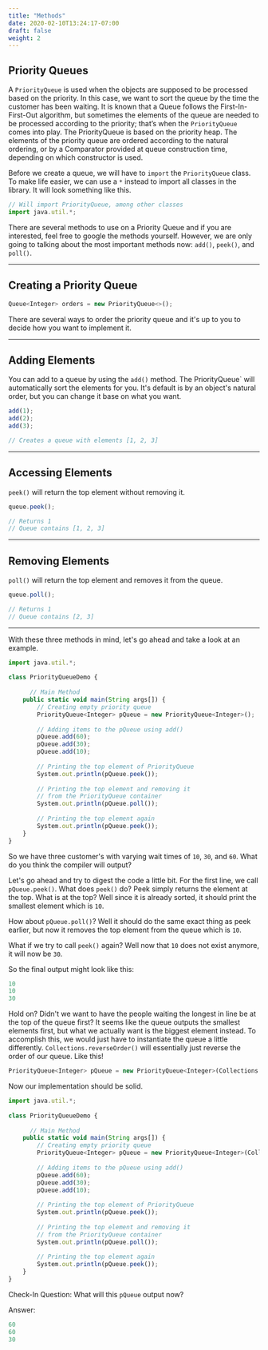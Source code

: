 ```yaml
---
title: "Methods"
date: 2020-02-10T13:24:17-07:00
draft: false
weight: 2
--- 
```

## Priority Queues

A `PriorityQueue` is used when the objects are supposed to be processed based on the priority. In this case, we want to sort the queue by the time the customer has been waiting. It is known that a Queue follows the First-In-First-Out algorithm, but sometimes the elements of the queue are needed to be processed according to the priority; that’s when the `PriorityQueue` comes into play. The PriorityQueue is based on the priority heap. The elements of the priority queue are ordered according to the natural ordering, or by a Comparator provided at queue construction time, depending on which constructor is used.  

Before we create a queue, we will have to `import` the `PriorityQueue` class. To make life easier, we can use a `*` instead to import all classes in the library. It will look something like this.

```js javascript
// Will import PriorityQueue, among other classes
import java.util.*; 
```
There are several methods to use on a Priority Queue and if you are interested, feel free to google the methods yourself. However, we are only going to talking about the most important methods now: `add()`, `peek()`, and `poll()`.

<hr>

## Creating a Priority Queue
    
```js javascript
Queue<Integer> orders = new PriorityQueue<>();
```

There are several ways to order the priority queue and it's up to you to decide how you want to implement it.

<hr>

## Adding Elements

You can add to a queue by using the `add()` method. The PriorityQueue` will automatically sort the elements for you. It's default is by an object's natural order, but you can change it base on what you want.

```js javascript
add(1);
add(2);
add(3);

// Creates a queue with elements [1, 2, 3]
```

<hr>

## Accessing Elements

`peek()` will return the top element without removing it.

```js javascript
queue.peek();

// Returns 1
// Queue contains [1, 2, 3]
```

<hr>

## Removing Elements

`poll()` will return the top element and removes it from the queue.

```js javascript
queue.poll();

// Returns 1
// Queue contains [2, 3]
```

<hr>

With these three methods in mind, let's go ahead and take a look at an example.

```js javascript
import java.util.*;
 
class PriorityQueueDemo {
   
      // Main Method
    public static void main(String args[]) {
        // Creating empty priority queue
        PriorityQueue<Integer> pQueue = new PriorityQueue<Integer>();
 
        // Adding items to the pQueue using add()
        pQueue.add(60);
        pQueue.add(30);
        pQueue.add(10);
 
        // Printing the top element of PriorityQueue
        System.out.println(pQueue.peek());
 
        // Printing the top element and removing it
        // from the PriorityQueue container
        System.out.println(pQueue.poll());
 
        // Printing the top element again
        System.out.println(pQueue.peek());
    }
}
```

So we have three customer's with varying wait times of `10`, `30`, and `60`. What do you think the compiler will output?

Let's go ahead and try to digest the code a little bit. For the first line, we call `pQueue.peek()`. What does `peek()` do? Peek simply returns the element at the top. What is at the top? Well since it is already sorted, it should print the smallest element which is `10`.

How about `pQueue.poll()`? Well it should do the same exact thing as peek earlier, but now it removes the top element from the queue which is `10`.

What if we try to call `peek()` again? Well now that `10` does not exist anymore, it will now be `30`.

So the final output might look like this:

```js javascript
10
10
30
```

Hold on? Didn't we want to have the people waiting the longest in line be at the top of the queue first? It seems like the queue outputs the smallest elements first, but what we actually want is the biggest element instead. To accomplish this, we would just have to instantiate the queue a little differently. `Collections.reverseOrder()` will essentially just reverse the order of our queue. Like this!

```js javascript
PriorityQueue<Integer> pQueue = new PriorityQueue<Integer>(Collections.reverseOrder());
```
Now our implementation should be solid.

```js javascript
import java.util.*;
 
class PriorityQueueDemo {
   
      // Main Method
    public static void main(String args[]) {
        // Creating empty priority queue
        PriorityQueue<Integer> pQueue = new PriorityQueue<Integer>(Collections.reverseOrder());
 
        // Adding items to the pQueue using add()
        pQueue.add(60);
        pQueue.add(30);
        pQueue.add(10);
 
        // Printing the top element of PriorityQueue
        System.out.println(pQueue.peek());
 
        // Printing the top element and removing it
        // from the PriorityQueue container
        System.out.println(pQueue.poll());
 
        // Printing the top element again
        System.out.println(pQueue.peek());
    }
}
```

Check-In Question: What will this `pQueue` output now?

Answer:
```js javascript
60
60
30
```